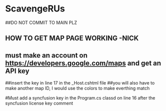 # ScavengeRUs

##DO NOT COMMIT TO MAIN PLZ
## HOW TO GET MAP PAGE WORKING -NICK
## must make an account on https://developers.google.com/maps and get an API key
##insert the key in line 17 in the _Host.cshtml file 
##you will also have to make another map ID, I would use the colors to make everthing match

#Must add a syncfusion key in the Program.cs classd on line 16 after the syncfusion license key comment

